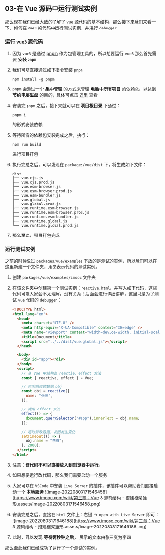 ## 03-在 Vue 源码中运行测试实例

那么现在我们已经大致的了解了 `vue` 源代码的基本结构，那么接下来我们来看一下，如何在 `Vue3` 的代码中运行测试实例，并进行 `debugger`

### 运行 `vue3` 源代码

1. 因为 `vue3` 是通过 [pnpm](https://pnpm.io/zh/) 作为包管理工具的，所以想要运行 `vue3` 那么首先需要 **安装 `pnpm`**

2. 我们可以直接通过如下指令安装 `pnpm`

   ```shell
   npm install -g pnpm
   ```

3. `pnpm` 会通过一个 **集中管理** 的方式来管理 **电脑中所有项目** 的依赖包，以达到 **节约电脑磁盘** 的目的，具体可点击 [这里](https://pnpm.io/zh/motivation) 查看

4. 安装完 `pnpm` 之后，接下来就可以在 **项目根目录** 下通过：

   ```shell
   pnpm i
   ```

   的形式安装依赖

5. 等待所有的依赖包安装完成之后，执行：

   ```shell
   npm run build
   ```

   进行项目打包

6. 执行完成之后，可以发现在 `packages/vue/dist` 下，将生成如下文件：

   ```shell
   dist
   ├── vue.cjs.js
   ├── vue.cjs.prod.js
   ├── vue.esm-browser.js
   ├── vue.esm-browser.prod.js
   ├── vue.esm-bundler.js
   ├── vue.global.js
   ├── vue.global.prod.js
   ├── vue.runtime.esm-browser.js
   ├── vue.runtime.esm-browser.prod.js
   ├── vue.runtime.esm-bundler.js
   ├── vue.runtime.global.js
   └── vue.runtime.global.prod.js
   ```

7. 那么至此，项目打包完成

### 运行测试实例

之前的时候说过 `packages/vue/examples` 下放的是测试的实例，所以我们可以在这里新建一个文件夹，用来表示代码的测试实例。

1. 创建 `packages/vue/examples/imooc` 文件夹

2. 在该文件夹中创建第一个测试实例：`reactive.html`，并写入如下代码，这些代码可能大家会不太理解，没有关系！后面会进行详细讲解，这里只是为了测试 `vue` 代码的 `debugger`：

   ```html
   <!DOCTYPE html>
   <html lang="en">
     <head>
       <meta charset="UTF-8" />
       <meta http-equiv="X-UA-Compatible" content="IE=edge" />
       <meta name="viewport" content="width=device-width, initial-scale=1.0" />
       <title>Document</title>
       <script src="../../dist/vue.global.js"></script>
     </head>

     <body>
       <div id="app"></div>
     </body>
     <script>
       // 从 Vue 中结构出 reactie、effect 方法
       const { reactive, effect } = Vue;

       // 声明响应式数据 obj
       const obj = reactive({
         name: "张三",
       });

       // 调用 effect 方法
       effect(() => {
         document.querySelector("#app").innerText = obj.name;
       });

       // 定时修改数据，视图发生变化
       setTimeout(() => {
         obj.name = "李四";
       }, 2000);
     </script>
   </html>
   ```

3. 注意：**该代码不可以直接放入到浏览器中运行**。

4. 如果想要运行改代码，那么我们需要启动一个服务

5. 大家可以在 `VSCode` 中安装 `Live Server` 的插件，该插件可以帮助我们直接启动一个 **本地服务**
   ![image-20220803171546458](https://www.imooc.com/wiki/第三章：Vue 3 源码结构 - 搭建框架雏形.assets/image-20220803171546458.png)

6. 安装完成之后，直接在 `html` 文件上：右键 -> `open with Live Server` 即可：
   ![image-20220803171646188](https://www.imooc.com/wiki/第三章：Vue 3 源码结构 - 搭建框架雏形.assets/image-20220803171646188.png)

7. 此时，可以发现 **等待两秒钟之后，** 展示的文本由张三变为李四

那么至此我们已经成功了运行了一个测试的实例。
